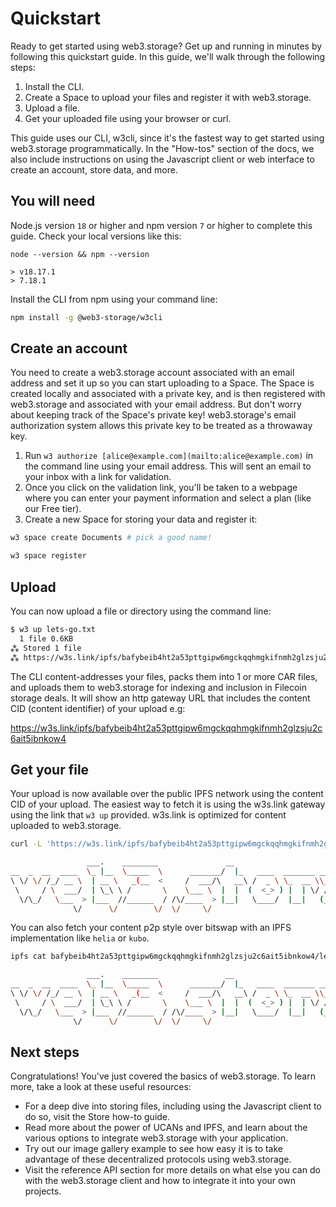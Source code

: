 # Quickstart

Ready to get started using web3.storage? Get up and running in minutes by following this quickstart guide. In this guide, we'll walk through the following steps:

1. Install the CLI.
2. Create a Space to upload your files and register it with web3.storage.
3. Upload a file.
4. Get your uploaded file using your browser or curl.

This guide uses our CLI, w3cli, since it's the fastest way to get started using web3.storage programmatically. In the "How-tos" section of the docs, we also include instructions on using the Javascript client or web interface to create an account, store data, and more.

## You will need

Node.js version `18` or higher and npm version `7` or higher to complete this guide. Check your local versions like this:

```shell
node --version && npm --version

> v18.17.1
> 7.18.1
```

Install the CLI from npm using your command line:

```sh
npm install -g @web3-storage/w3cli
```

## Create an account

You need to create a web3.storage account associated with an email address and set it up so you can start uploading to a Space. The Space is created locally and associated with a private key, and is then registered with web3.storage and associated with your email address. But don't worry about keeping track of the Space's private key! web3.storage's email authorization system allows this private key to be treated as a throwaway key.

1. Run `w3 authorize [alice@example.com](mailto:alice@example.com)` in the command line using your email address. This will sent an email to your inbox with a link for validation.
2. Once you click on the validation link, you'll be taken to a webpage where you can enter your payment information and select a plan (like our Free tier).
3. Create a new Space for storing your data and register it:

```sh
w3 space create Documents # pick a good name!

w3 space register
```

## Upload

You can now upload a file or directory using the command line:

```sh
$ w3 up lets-go.txt
  1 file 0.6KB
⁂ Stored 1 file
⁂ https://w3s.link/ipfs/bafybeib4ht2a53pttgipw6mgckqqhmgkifnmh2glzsju2c6ait5ibnkow4
```

The CLI content-addresses your files, packs them into 1 or more CAR files, and uploads them to web3.storage for indexing and inclusion in Filecoin storage deals. It will show an http gateway URL that includes the content CID (content identifier) of your upload e.g:

https://w3s.link/ipfs/bafybeib4ht2a53pttgipw6mgckqqhmgkifnmh2glzsju2c6ait5ibnkow4

## Get your file

Your upload is now available over the public IPFS network using the content CID of your upload. The easiest way to fetch it is using the w3s.link gateway using the link that `w3 up` provided. w3s.link is optimized for content uploaded to web3.storage.

```sh
curl -L 'https://w3s.link/ipfs/bafybeib4ht2a53pttgipw6mgckqqhmgkifnmh2glzsju2c6ait5ibnkow4/lets-go.txt'

                 ___.    ________               __                                            
__  _  __  ____  \_ |__  \_____  \      _______/  |_   ____  _______ _____      ____    ____  
\ \/ \/ /_/ __ \  | __ \   _(__  <     /  ___/\   __\ /  _ \ \_  __ \\__  \    / ___\ _/ __ \ 
 \     / \  ___/  | \_\ \ /       \    \___ \  |  |  (  <_> ) |  | \/ / __ \_ / /_/  >\  ___/ 
  \/\_/   \___  > |___  //______  / /\/____  > |__|   \____/  |__|   (____  / \___  /  \___  >
              \/      \/        \/  \/     \/                             \/ /_____/       \/ 
```

You can also fetch your content p2p style over bitswap with an IPFS implementation like `helia` or `kubo`.

```sh
ipfs cat bafybeib4ht2a53pttgipw6mgckqqhmgkifnmh2glzsju2c6ait5ibnkow4/lets-go.txt

                 ___.    ________               __                                            
__  _  __  ____  \_ |__  \_____  \      _______/  |_   ____  _______ _____      ____    ____  
\ \/ \/ /_/ __ \  | __ \   _(__  <     /  ___/\   __\ /  _ \ \_  __ \\__  \    / ___\ _/ __ \ 
 \     / \  ___/  | \_\ \ /       \    \___ \  |  |  (  <_> ) |  | \/ / __ \_ / /_/  >\  ___/ 
  \/\_/   \___  > |___  //______  / /\/____  > |__|   \____/  |__|   (____  / \___  /  \___  >
              \/      \/        \/  \/     \/                             \/ /_____/       \/ 
```

## Next steps

Congratulations! You've just covered the basics of web3.storage. To learn more, take a look at these useful resources:

* For a deep dive into storing files, including using the Javascript client to do so, visit the Store how-to guide.
* Read more about the power of UCANs and IPFS, and learn about the various options to integrate web3.storage with your application.
* Try out our image gallery example to see how easy it is to take advantage of these decentralized protocols using web3.storage.
* Visit the reference API section for more details on what else you can do with the web3.storage client and how to integrate it into your own projects.
